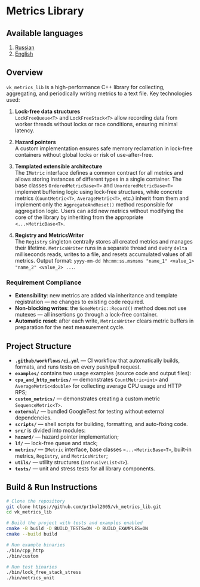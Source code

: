 # Metrics Library

## Available languages

1. [Russian](README.md)
2. [English](README-en.md)

## Overview

`vk_metrics_lib` is a high-performance C++ library for collecting, aggregating, and periodically writing metrics to a text file. Key technologies used:

1. **Lock-free data structures**  
  `LockFreeQueue<T>` and `LockFreeStack<T>` allow recording data from worker threads without locks or race conditions, ensuring minimal latency.

2. **Hazard pointers**  
  A custom implementation ensures safe memory reclamation in lock-free containers without global locks or risk of use-after-free.

3. **Templated extensible architecture**  
  The `IMetric` interface defines a common contract for all metrics and allows storing instances of different types in a single container. The base classes `OrderedMetricBase<T>` and `UnorderedMetricBase<T>` implement buffering logic using lock-free structures, while concrete metrics (`CountMetric<T>`, `AverageMetric<T>`, etc.) inherit from them and implement only the `AggregateAndReset()` method responsible for aggregation logic. Users can add new metrics without modifying the core of the library by inheriting from the appropriate `<...>MetricBase<T>`.

4. **Registry and MetricsWriter**  
  The `Registry` singleton centrally stores all created metrics and manages their lifetime. `MetricsWriter` runs in a separate thread and every `delta` milliseconds reads, writes to a file, and resets accumulated values of all metrics. Output format:
  `yyyy-mm-dd hh:mm:ss.msmsms "name_1" <value_1> "name_2" <value_2> ...`.

### Requirement Compliance

- **Extensibility**: new metrics are added via inheritance and template registration — no changes to existing code required.  
- **Non-blocking writes**: the `SomeMetric::Record()` method does not use mutexes — all insertions go through a lock-free container.  
- **Automatic reset**: after each write, `MetricsWriter` clears metric buffers in preparation for the next measurement cycle.

## Project Structure

- **`.github/workflows/ci.yml`** — CI workflow that automatically builds, formats, and runs tests on every push/pull request.  
- **`examples/`** contains two usage examples (source code and output files):  
- **`cpu_and_http_metrics/`** — demonstrates `CountMetric<int>` and `AverageMetric<double>` for collecting average CPU usage and HTTP RPS;  
- **`custom_metrics/`** — demonstrates creating a custom metric `SequenceMetric<T>`.  
- **`external/`** — bundled GoogleTest for testing without external dependencies.  
- **`scripts/`** — shell scripts for building, formatting, and auto-fixing code.  
- **`src/`** is divided into modules:  
- **`hazard/`** — hazard pointer implementation;  
- **`lf/`** — lock-free queue and stack;  
- **`metrics/`** — `IMetric` interface, base classes `<...>MetricBase<T>`, built-in metrics, `Registry`, and `MetricsWriter`;  
- **`utils/`** — utility structures (`IntrusiveList<T>`).  
- **`tests/`** — unit and stress tests for all library components.

## Build & Run Instructions

```bash
# Clone the repository
git clone https://github.com/pr1kol2005/vk_metrics_lib.git
cd vk_metrics_lib

# Build the project with tests and examples enabled
cmake -B build -D BUILD_TESTS=ON -D BUILD_EXAMPLES=ON
cmake --build build

# Run example binaries
./bin/cpp_http
./bin/custom

# Run test binaries
./bin/lock_free_stack_stress
./bin/metrics_unit
